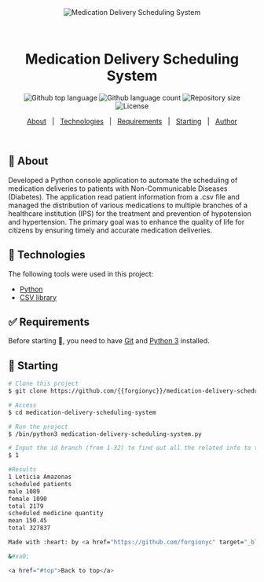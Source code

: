 <div align="center" id="top"> 
  <img src="./.github/app.gif" alt="Medication Delivery Scheduling System" />

&#xa0;

  <!-- <a href="https://medicationdeliveryschedulingsystem.netlify.app">Demo</a> -->
</div>

<h1 align="center">Medication Delivery Scheduling System</h1>

<p align="center">
  <img alt="Github top language" src="https://img.shields.io/github/languages/top/forgionyc/medication-delivery-scheduling-system?color=56BEB8">

  <img alt="Github language count" src="https://img.shields.io/github/languages/count/forgionyc/medication-delivery-scheduling-system?color=56BEB8">

  <img alt="Repository size" src="https://img.shields.io/github/repo-size/forgionyc/medication-delivery-scheduling-system?color=56BEB8">

  <img alt="License" src="https://img.shields.io/github/license/forgionyc/medication-delivery-scheduling-system?color=56BEB8">

  <!-- <img alt="Github issues" src="https://img.shields.io/github/issues/{{YOUR_GITHUB_USERNAME}}/medication-delivery-scheduling-system?color=56BEB8" /> -->

  <!-- <img alt="Github forks" src="https://img.shields.io/github/forks/{{YOUR_GITHUB_USERNAME}}/medication-delivery-scheduling-system?color=56BEB8" /> -->

  <!-- <img alt="Github stars" src="https://img.shields.io/github/stars/{{YOUR_GITHUB_USERNAME}}/medication-delivery-scheduling-system?color=56BEB8" /> -->
</p>

<!-- Status -->

<!-- <h4 align="center">
	🚧  Medication Delivery Scheduling System 🚀 Under construction...  🚧
</h4>

<hr> -->

<p align="center">
  <a href="#dart-about">About</a> &#xa0; | &#xa0; 
  <!-- <a href="#sparkles-features">Features</a> &#xa0; | &#xa0; -->
  <a href="#rocket-technologies">Technologies</a> &#xa0; | &#xa0;
  <a href="#white_check_mark-requirements">Requirements</a> &#xa0; | &#xa0;
  <a href="#checkered_flag-starting">Starting</a> &#xa0; | &#xa0;
  <!-- <a href="#memo-license">License</a> &#xa0; | &#xa0; -->
  <a href="https://github.com/forgionyc" target="_blank">Author</a>
</p>

<br>

## :dart: About

Developed a Python console application to automate the scheduling of medication deliveries to patients with Non-Communicable Diseases (Diabetes). The application read patient information from a .csv file and managed the distribution of various medications to multiple branches of a healthcare institution (IPS) for the treatment and prevention of hypotension and hypertension. The primary goal was to enhance the quality of life for citizens by ensuring timely and accurate medication deliveries.

## :rocket: Technologies

The following tools were used in this project:

- [Python](https://www.python.org/)
- [CSV library](https://docs.python.org/3/library/csv.html)

## :white_check_mark: Requirements

Before starting :checkered_flag:, you need to have [Git](https://git-scm.com) and [Python 3](https://www.python.org/downloads/) installed.

## :checkered_flag: Starting

```bash
# Clone this project
$ git clone https://github.com/{{forgionyc}}/medication-delivery-scheduling-system

# Access
$ cd medication-delivery-scheduling-system

# Run the project
$ /bin/python3 medication-delivery-scheduling-system.py

# Input the id branch (from 1-32) to find out all the related info to that branch.
$ 1

#Results
1 Leticia Amazonas
scheduled patients
male 1089
female 1090
total 2179
scheduled medicine quantity
mean 150.45
total 327837

Made with :heart: by <a href="https://github.com/forgionyc" target="_blank">Carlos Forgiony</a>

&#xa0;

<a href="#top">Back to top</a>
```
